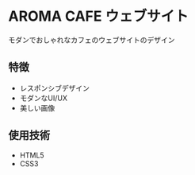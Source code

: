 # AROMA CAFE ウェブサイト

モダンでおしゃれなカフェのウェブサイトのデザイン

## 特徴

- レスポンシブデザイン
- モダンなUI/UX
- 美しい画像

## 使用技術

- HTML5
- CSS3
